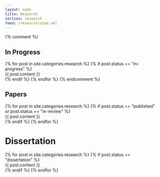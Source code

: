 ```yaml
---
layout: name
title: Research
section: research
feed: /research/atom.xml
---
```


<section class="publications">

{% comment %}
<h1>In Progress</h1>
{% for post in site.categories.research %}
{% if post.status == "in-progress" %}
<article class="post">
{{ post.content }}
</article>
{% endif %}
{% endfor %}
{% endcomment %}

<h1>Papers</h1>
{% for post in site.categories.research %}
{% if post.status == "published" or post.status == "in-review" %}
<article class="post">
{{ post.content }}
</article>
{% endif %}
{% endfor %}
</section>

<h1>Dissertation</h1>
{% for post in site.categories.research %}
{% if post.status == "dissertation" %}
<article class="post">
{{ post.content }}
</article>
{% endif %}
{% endfor %}
</section>